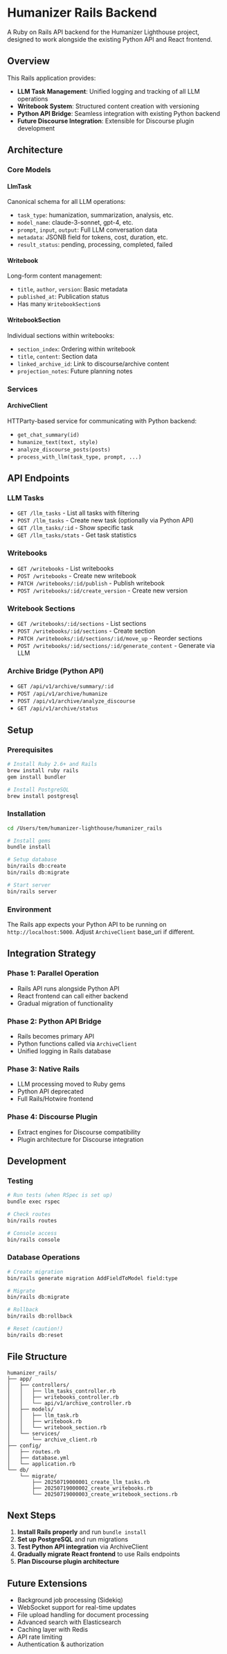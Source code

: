 # Humanizer Rails Backend

A Ruby on Rails API backend for the Humanizer Lighthouse project, designed to work alongside the existing Python API and React frontend.

## Overview

This Rails application provides:

- **LLM Task Management**: Unified logging and tracking of all LLM operations
- **Writebook System**: Structured content creation with versioning
- **Python API Bridge**: Seamless integration with existing Python backend
- **Future Discourse Integration**: Extensible for Discourse plugin development

## Architecture

### Core Models

#### LlmTask
Canonical schema for all LLM operations:
- `task_type`: humanization, summarization, analysis, etc.
- `model_name`: claude-3-sonnet, gpt-4, etc.
- `prompt`, `input`, `output`: Full LLM conversation data
- `metadata`: JSONB field for tokens, cost, duration, etc.
- `result_status`: pending, processing, completed, failed

#### Writebook
Long-form content management:
- `title`, `author`, `version`: Basic metadata
- `published_at`: Publication status
- Has many `WritebookSection`s

#### WritebookSection
Individual sections within writebooks:
- `section_index`: Ordering within writebook
- `title`, `content`: Section data
- `linked_archive_id`: Link to discourse/archive content
- `projection_notes`: Future planning notes

### Services

#### ArchiveClient
HTTParty-based service for communicating with Python backend:
- `get_chat_summary(id)`
- `humanize_text(text, style)`
- `analyze_discourse_posts(posts)`
- `process_with_llm(task_type, prompt, ...)`

## API Endpoints

### LLM Tasks
- `GET /llm_tasks` - List all tasks with filtering
- `POST /llm_tasks` - Create new task (optionally via Python API)
- `GET /llm_tasks/:id` - Show specific task
- `GET /llm_tasks/stats` - Get task statistics

### Writebooks
- `GET /writebooks` - List writebooks
- `POST /writebooks` - Create new writebook
- `PATCH /writebooks/:id/publish` - Publish writebook
- `POST /writebooks/:id/create_version` - Create new version

### Writebook Sections
- `GET /writebooks/:id/sections` - List sections
- `POST /writebooks/:id/sections` - Create section
- `PATCH /writebooks/:id/sections/:id/move_up` - Reorder sections
- `POST /writebooks/:id/sections/:id/generate_content` - Generate via LLM

### Archive Bridge (Python API)
- `GET /api/v1/archive/summary/:id`
- `POST /api/v1/archive/humanize`
- `POST /api/v1/archive/analyze_discourse`
- `GET /api/v1/archive/status`

## Setup

### Prerequisites
```bash
# Install Ruby 2.6+ and Rails
brew install ruby rails
gem install bundler

# Install PostgreSQL
brew install postgresql
```

### Installation
```bash
cd /Users/tem/humanizer-lighthouse/humanizer_rails

# Install gems
bundle install

# Setup database
bin/rails db:create
bin/rails db:migrate

# Start server
bin/rails server
```

### Environment
The Rails app expects your Python API to be running on `http://localhost:5000`. Adjust `ArchiveClient` base_uri if different.

## Integration Strategy

### Phase 1: Parallel Operation
- Rails API runs alongside Python API
- React frontend can call either backend
- Gradual migration of functionality

### Phase 2: Python API Bridge
- Rails becomes primary API
- Python functions called via `ArchiveClient`
- Unified logging in Rails database

### Phase 3: Native Rails
- LLM processing moved to Ruby gems
- Python API deprecated
- Full Rails/Hotwire frontend

### Phase 4: Discourse Plugin
- Extract engines for Discourse compatibility
- Plugin architecture for Discourse integration

## Development

### Testing
```bash
# Run tests (when RSpec is set up)
bundle exec rspec

# Check routes
bin/rails routes

# Console access
bin/rails console
```

### Database Operations
```bash
# Create migration
bin/rails generate migration AddFieldToModel field:type

# Migrate
bin/rails db:migrate

# Rollback
bin/rails db:rollback

# Reset (caution!)
bin/rails db:reset
```

## File Structure
```
humanizer_rails/
├── app/
│   ├── controllers/
│   │   ├── llm_tasks_controller.rb
│   │   ├── writebooks_controller.rb
│   │   └── api/v1/archive_controller.rb
│   ├── models/
│   │   ├── llm_task.rb
│   │   ├── writebook.rb
│   │   └── writebook_section.rb
│   └── services/
│       └── archive_client.rb
├── config/
│   ├── routes.rb
│   ├── database.yml
│   └── application.rb
└── db/
    └── migrate/
        ├── 20250719000001_create_llm_tasks.rb
        ├── 20250719000002_create_writebooks.rb
        └── 20250719000003_create_writebook_sections.rb
```

## Next Steps

1. **Install Rails properly** and run `bundle install`
2. **Set up PostgreSQL** and run migrations
3. **Test Python API integration** via ArchiveClient
4. **Gradually migrate React frontend** to use Rails endpoints
5. **Plan Discourse plugin architecture**

## Future Extensions

- Background job processing (Sidekiq)
- WebSocket support for real-time updates
- File upload handling for document processing
- Advanced search with Elasticsearch
- Caching layer with Redis
- API rate limiting
- Authentication & authorization
